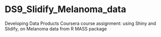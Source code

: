 DS9_Slidify_Melanoma_data
=========================

Developing Data Products Coursera course assignment: using Shiny and Slidify, on Melanoma data from R MASS package
